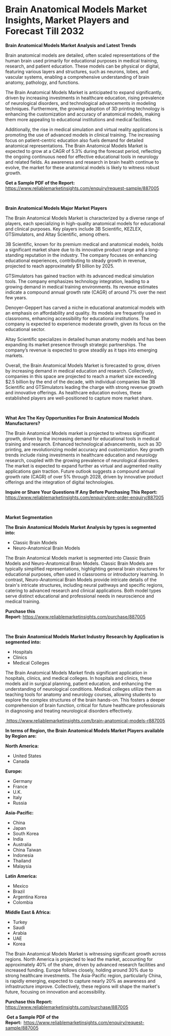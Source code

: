 <p><h1>Brain Anatomical Models Market Insights, Market Players and Forecast Till 2032</h1></p><p><strong>Brain Anatomical Models Market Analysis and Latest Trends</strong></p>
<p><p>Brain anatomical models are detailed, often scaled representations of the human brain used primarily for educational purposes in medical training, research, and patient education. These models can be physical or digital, featuring various layers and structures, such as neurons, lobes, and vascular systems, enabling a comprehensive understanding of brain anatomy, pathology, and functions.</p><p>The Brain Anatomical Models Market is anticipated to expand significantly, driven by increasing investments in healthcare education, rising prevalence of neurological disorders, and technological advancements in modeling techniques. Furthermore, the growing adoption of 3D printing technology is enhancing the customization and accuracy of anatomical models, making them more appealing to educational institutions and medical facilities.</p><p>Additionally, the rise in medical simulation and virtual reality applications is promoting the use of advanced models in clinical training. The increasing focus on patient-centric education also fuels demand for detailed anatomical representations. The Brain Anatomical Models Market is expected to grow at a CAGR of 5.3% during the forecast period, reflecting the ongoing continuous need for effective educational tools in neurology and related fields. As awareness and research in brain health continue to evolve, the market for these anatomical models is likely to witness robust growth.</p></p>
<p><strong>Get a Sample PDF of the Report:&nbsp;</strong> <a href="https://www.reliablemarketinsights.com/enquiry/request-sample/887005?utm_campaign=2193&utm_medium=2&utm_source=Github&utm_content=ia&utm_term=13042025&utm_id=brain-anatomical-models">https://www.reliablemarketinsights.com/enquiry/request-sample/887005</a></p>
<p>&nbsp;</p>
<p><strong>Brain Anatomical Models Major Market Players</strong></p>
<p><p>The Brain Anatomical Models Market is characterized by a diverse range of players, each specializing in high-quality anatomical models for educational and clinical purposes. Key players include 3B Scientific, KEZLEX, GTSimulators, and Altay Scientific, among others.</p><p>3B Scientific, known for its premium medical and anatomical models, holds a significant market share due to its innovative product range and a long-standing reputation in the industry. The company focuses on enhancing educational experiences, contributing to steady growth in revenue, projected to reach approximately $1 billion by 2025.</p><p>GTSimulators has gained traction with its advanced medical simulation tools. The company emphasizes technology integration, leading to a growing demand in medical training environments. Its revenue estimates indicate a compound annual growth rate (CAGR) of around 7% over the next few years.</p><p>Denoyer-Geppert has carved a niche in educational anatomical models with an emphasis on affordability and quality. Its models are frequently used in classrooms, enhancing accessibility for educational institutions. The company is expected to experience moderate growth, given its focus on the educational sector.</p><p>Altay Scientific specializes in detailed human anatomy models and has been expanding its market presence through strategic partnerships. The company’s revenue is expected to grow steadily as it taps into emerging markets.</p><p>Overall, the Brain Anatomical Models Market is forecasted to grow, driven by increasing demand in medical education and research. Collectively, companies in this space are projected to reach a market size exceeding $2.5 billion by the end of the decade, with individual companies like 3B Scientific and GTSimulators leading the charge with strong revenue growth and innovative offerings. As healthcare education evolves, these established players are well-positioned to capture more market share.</p></p>
<p>&nbsp;</p>
<p><strong>What Are The Key Opportunities For Brain Anatomical Models Manufacturers?</strong></p>
<p><p>The Brain Anatomical Models market is projected to witness significant growth, driven by the increasing demand for educational tools in medical training and research. Enhanced technological advancements, such as 3D printing, are revolutionizing model accuracy and customization. Key growth trends include rising investments in healthcare education and neurology research, coupled with the growing prevalence of neurological disorders. The market is expected to expand further as virtual and augmented reality applications gain traction. Future outlook suggests a compound annual growth rate (CAGR) of over 5% through 2028, driven by innovative product offerings and the integration of digital technologies.</p></p>
<p><strong>Inquire or Share Your Questions If Any Before Purchasing This Report:</strong> <a href="https://www.reliablemarketinsights.com/enquiry/pre-order-enquiry/887005?utm_campaign=2193&utm_medium=2&utm_source=Github&utm_content=ia&utm_term=13042025&utm_id=brain-anatomical-models">https://www.reliablemarketinsights.com/enquiry/pre-order-enquiry/887005</a></p>
<p>&nbsp;</p>
<p><strong>Market Segmentation</strong></p>
<p><strong>The Brain Anatomical Models Market Analysis by types is segmented into:</strong></p>
<p><ul><li>Classic Brain Models</li><li>Neuro-Anatomical Brain Models</li></ul></p>
<p><p>The Brain Anatomical Models market is segmented into Classic Brain Models and Neuro-Anatomical Brain Models. Classic Brain Models are typically simplified representations, highlighting general brain structures for educational purposes, often used in classrooms or introductory learning. In contrast, Neuro-Anatomical Brain Models provide intricate details of the brain's intricate structures, including neural pathways and specific regions, catering to advanced research and clinical applications. Both model types serve distinct educational and professional needs in neuroscience and medical training.</p></p>
<p><strong>Purchase this Report:&nbsp;</strong><a href="https://www.reliablemarketinsights.com/purchase/887005?utm_campaign=2193&utm_medium=2&utm_source=Github&utm_content=ia&utm_term=13042025&utm_id=brain-anatomical-models">https://www.reliablemarketinsights.com/purchase/887005</a></p>
<p>&nbsp;</p>
<p><strong>The Brain Anatomical Models Market Industry Research by Application is segmented into:</strong></p>
<p><ul><li>Hospitals</li><li>Clinics</li><li>Medical Colleges</li></ul></p>
<p><p>The Brain Anatomical Models Market finds significant application in hospitals, clinics, and medical colleges. In hospitals and clinics, these models aid in surgical planning, patient education, and enhancing the understanding of neurological conditions. Medical colleges utilize them as teaching tools for anatomy and neurology courses, allowing students to explore the complex structures of the brain hands-on. This fosters a deeper comprehension of brain function, critical for future healthcare professionals in diagnosing and treating neurological disorders effectively.</p></p>
<p><a href="https://www.reliablemarketinsights.com/brain-anatomical-models-r887005?utm_campaign=2193&utm_medium=2&utm_source=Github&utm_content=ia&utm_term=13042025&utm_id=brain-anatomical-models">&nbsp;https://www.reliablemarketinsights.com/brain-anatomical-models-r887005</a></p>
<p><strong>In terms of Region, the Brain Anatomical Models Market Players available by Region are:</strong></p>
<p>
    <p> <strong> North America: </strong>
        <ul>
            <li>United States</li>
            <li>Canada</li>
        </ul>
        </p> 
    <p> <strong> Europe: </strong>
        <ul>
            <li>Germany</li>
            <li>France</li>
            <li>U.K.</li>
            <li>Italy</li>
            <li>Russia</li>
        </ul>
        </p> 
    <p> <strong> Asia-Pacific: </strong>
        <ul>
            <li>China</li>
            <li>Japan</li>
            <li>South Korea</li>
            <li>India</li>
            <li>Australia</li>
            <li>China Taiwan</li>
            <li>Indonesia</li>
            <li>Thailand</li>
            <li>Malaysia</li>
        </ul>
        </p> 
    <p> <strong> Latin America: </strong>
        <ul>
            <li>Mexico</li>
            <li>Brazil</li>
            <li>Argentina Korea</li>
            <li>Colombia</li>
        </ul>
        </p> 
    <p> <strong> Middle East & Africa: </strong>
        <ul>
            <li>Turkey</li>
            <li>Saudi</li>
            <li>Arabia</li>
            <li>UAE</li>
            <li>Korea</li>
        </ul>
    </p>
    </p>
<p><p>The Brain Anatomical Models Market is witnessing significant growth across regions. North America is projected to lead the market, accounting for approximately 40% of the share, driven by advanced research facilities and increased funding. Europe follows closely, holding around 30% due to strong healthcare investments. The Asia-Pacific region, particularly China, is rapidly emerging, expected to capture nearly 20% as awareness and infrastructure improve. Collectively, these regions will shape the market's future, focusing on innovation and accessibility.</p></p>
<p><strong>Purchase this Report: </strong><a href="https://www.reliablemarketinsights.com/purchase/887005?utm_campaign=2193&utm_medium=2&utm_source=Github&utm_content=ia&utm_term=13042025&utm_id=brain-anatomical-models">https://www.reliablemarketinsights.com/purchase/887005</a></p>
<p>&nbsp;<strong>Get a Sample PDF of the Report:&nbsp;&nbsp;</strong><a href="https://www.reliablemarketinsights.com/enquiry/request-sample/887005?utm_campaign=2193&utm_medium=2&utm_source=Github&utm_content=ia&utm_term=13042025&utm_id=brain-anatomical-models">https://www.reliablemarketinsights.com/enquiry/request-sample/887005</a></p>
<p><strong></strong></p>
<p><p></p><p></p><p></p></p>